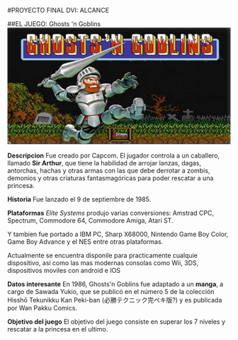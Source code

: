 #PROYECTO FINAL DVI: ALCANCE

##EL JUEGO: Ghosts 'n Goblins
![Logo](/md/ghost-and-goblins.jpg)

**Descripcion**
Fue creado por Capcom.
El jugador controla a un caballero, llamado **Sir Arthur**, que tiene la habilidad de arrojar lanzas, dagas, antorchas, hachas y otras armas con las que debe derrotar a zombis, demonios y otras criaturas fantasmagóricas para poder rescatar a una princesa.

**Historia** 
Fue lanzado el 9 de septiembre de 1985.

**Plataformas**
*Elite Systems* produjo varias conversiones:
Amstrad CPC, Spectrum, Commodore 64, Commodore Amiga, Atari ST.

Y tambien fue portado a IBM PC, Sharp X68000, Nintendo Game Boy Color, Game Boy Advance y el NES entre otras plataformas.

Actualmente se encuentra disponile para practicamente cualquie dispositivo, así como las mas modernas consolas como Wii, 3DS, dispositivos moviles con android e IOS

**Datos interesante**
En 1986, Ghosts'n Goblins fue adaptado a un **manga**, a cargo de Sawada Yukio, que se publicó en el número 5 de la colección Hisshō Tekunikku Kan Peki-ban (必勝テクニック完ペキ版?) y es publicada por Wan Pakku Comics.



**Objetivo del juego**
El objetivo del juego consiste en superar los 7 niveles y rescatar a la princesa en el ultimo.

